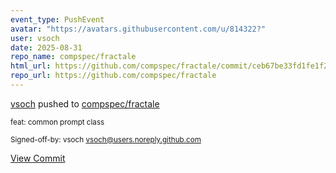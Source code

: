 ```yaml
---
event_type: PushEvent
avatar: "https://avatars.githubusercontent.com/u/814322?"
user: vsoch
date: 2025-08-31
repo_name: compspec/fractale
html_url: https://github.com/compspec/fractale/commit/ceb67be33fd1fe1f2ef09893443841be55e11e43
repo_url: https://github.com/compspec/fractale
---
```


<a href='https://github.com/vsoch' target='_blank'>vsoch</a> pushed to <a href='https://github.com/compspec/fractale' target='_blank'>compspec/fractale</a>

<small>feat: common prompt class

Signed-off-by: vsoch <vsoch@users.noreply.github.com></small>

<a href='https://github.com/compspec/fractale/commit/ceb67be33fd1fe1f2ef09893443841be55e11e43' target='_blank'>View Commit</a>